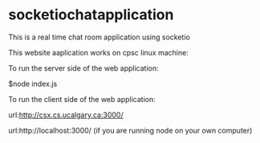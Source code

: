 # socketiochatapplication
This is a real time chat room application using socketio

This website aaplication works on cpsc linux machine:

To run the server side of the web application:

$node index.js

To run the client side of the web application:

url:http://csx.cs.ucalgary.ca:3000/

url:http://localhost:3000/ (if you are running node on your own computer)
